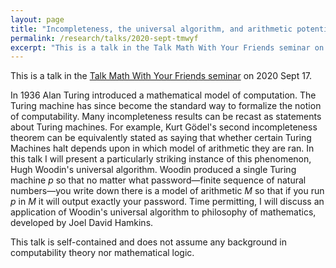 ```yaml
---
layout: page
title: "Incompleteness, the universal algorithm, and arithmetic potentialism"
permalink: /research/talks/2020-sept-tmwyf
excerpt: "This is a talk in the Talk Math With Your Friends seminar on 2020 Sept 17..."
---
```


This is a talk in the [Talk Math With Your Friends seminar](https://sites.google.com/southalabama.edu/tmwyf/home) on 2020 Sept 17.

In 1936 Alan Turing introduced a mathematical model of computation. The Turing machine has since become the standard way to formalize the notion of computability. Many incompleteness results can be recast as statements about Turing machines. For example, Kurt Gödel's second incompleteness theorem can be equivalently stated as saying that whether certain Turing Machines halt depends upon in which model of arithmetic they are ran. In this talk I will present a particularly striking instance of this phenomenon, Hugh Woodin's universal algorithm. Woodin produced a single Turing machine $p$ so that no matter what password—finite sequence of natural numbers—you write down there is a model of arithmetic $M$ so that if you run $p$ in $M$ it will output exactly your password.  Time permitting, I will discuss an application of Woodin's universal algorithm to philosophy of mathematics, developed by Joel David Hamkins.

This talk is self-contained and does not assume any background in computability theory nor mathematical logic.

